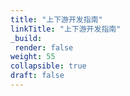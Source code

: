 ```yaml
---
title: "上下游开发指南"
linkTitle: "上下游开发指南"
_build:
 render: false 
weight: 55
collapsible: true
draft: false
---
```

